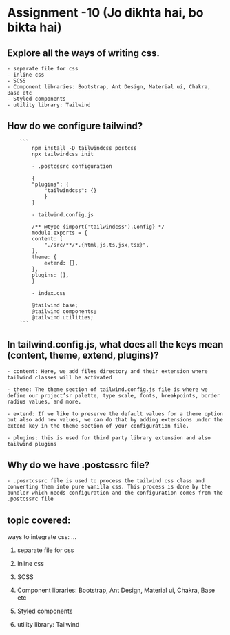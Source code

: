 # Assignment -10 (Jo dikhta hai, bo bikta hai)

## Explore all the ways of writing css.</li>

    - separate file for css
    - inline css
    - SCSS
    - Component libraries: Bootstrap, Ant Design, Material ui, Chakra, Base etc
    - Styled components
    - utility library: Tailwind 
##	How do we configure tailwind?
        
        ```
            npm install -D tailwindcss postcss
            npx tailwindcss init

            - .postcssrc configuration
            
            {
            "plugins": {
                "tailwindcss": {}
                }
            }
            
            - tailwind.config.js

            /** @type {import('tailwindcss').Config} */
            module.exports = {
            content: [
                "./src/**/*.{html,js,ts,jsx,tsx}",
            ],
            theme: {
                extend: {},
            },
            plugins: [],
            }

            - index.css
            
            @tailwind base;
            @tailwind components;
            @tailwind utilities;
        ```
## In tailwind.config.js, what does all the keys mean (content, theme, extend, plugins)?

    - content: Here, we add files directory and their extension where tailwind classes will be activated

    - theme: The theme section of tailwind.config.js file is where we define our project’sr palette, type scale, fonts, breakpoints, border radius values, and more.

    - extend: If we like to preserve the default values for a theme option but also add new values, we can do that by adding extensions under the extend key in the theme section of your configuration file.

    - plugins: this is used for third party library extension and also tailwind plugins

## Why do we have .postcssrc file?

    - .posrtcssrc file is used to process the tailwind css class and converting them into pure vanilla css. This process is done by the bundler which needs configuration and the configuration comes from the .postcssrc file

















## topic covered:
ways to integrate css:
...
1. separate file for css

2. inline css

3. SCSS 

4. Component libraries: Bootstrap, Ant Design, Material ui, Chakra, Base etc

5. Styled components

6. utility library: Tailwind